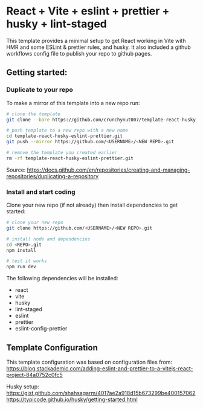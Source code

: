 # React + Vite + eslint + prettier + husky + lint-staged

This template provides a minimal setup to get React working in Vite with HMR and some ESLint & prettier rules, and husky. It also included a github workflows config file to publish your repo to github pages.

## Getting started:

### Duplicate to your repo

To make a mirror of this template into a new repo run:

```bash
# clone the template
git clone --bare https://github.com/crunchynut007/template-react-husky-eslint-prettier.git

# push template to a new repo with a new name
cd template-react-husky-eslint-prettier.git
git push --mirror https://github.com/<USERNAME>/<NEW REPO>.git

# remove the template you created earlier
rm -rf template-react-husky-eslint-prettier.git
```

Source: https://docs.github.com/en/repositories/creating-and-managing-repositories/duplicating-a-repository

### Install and start coding

Clone your new repo (if not already) then install dependencies to get started:

```bash
# clone your new repo
git clone https://github.com/<USERNAME>/<NEW REPO>.git

# install node and dependencies
cd <REPO>.git
npm install

# test it works
npm run dev
```

The following dependencies will be installed:

- react
- vite
- husky
- lint-staged
- eslint
- prettier
- eslint-config-prettier

## Template Configuration

This template configuration was based on configuration files from:
https://blog.stackademic.com/adding-eslint-and-prettier-to-a-vitejs-react-project-84a0752c0fc5

Husky setup:
https://gist.github.com/shahsagarm/4017ae2a918d15b673299be400157062
https://typicode.github.io/husky/getting-started.html
